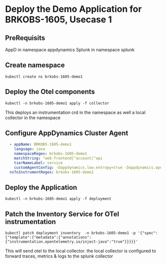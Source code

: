# Deploy the Demo Application for BRKOBS-1605, Usecase 1
## PreRequisits
AppD in namespace appdynamics
Splunk in namespace splunk

## Create namespace
```shell
kubectl create ns brkobs-1605-demo1
```

## Deploy the Otel components
```shell
kubectl -n brkobs-1605-demo1 apply -f collector
```

This deploys an instrumentation crd in the namespace as well a local collector in the namespace

## Configure AppDynamics Cluster Agent
```yaml
  - appName: BRKOBS-1605-demo1
    language: java
    namespaceRegex: brkobs-1605-demo1
    matchString: ^web-frontend|^account|^api
    tierNameLabel: service
    customAgentConfig: -Dappdynamics.low.entropy=true -Dappdynamics.opentelemetry.enabled=true -Dotel.traces.exporter=otlp -Dotel.resource.attributes=service.name=$(SERVICE_NAME),service.namespace=$(NAMESPACE),k8s.namespace.name=$(NAMESPACE),deployment.environment=$(NAMESPACE),k8s.cluster.name=$(K8S_CLUSTER_NAME) -Dotel.exporter.otlp.endpoint=http://otel-collector:4317
  nsToInstrumentRegex: brkobs-1605-demo1

```

## Deploy the Application
```shell
kubectl -n brkobs-1605-demo1 apply -f deployment
```

## Patch the Inventory Service for OTel instrumentation
```shell
kubectl patch deployment inventory  -n brkobs-1605-demo1 -p '{"spec":{"template":{"metadata":{"annotations":{"instrumentation.opentelemetry.io/inject-java":"true"}}}}}'
```

This will send otel to the local collector. the local collector is configured to forward traces, metrics & logs to the splunk collector 